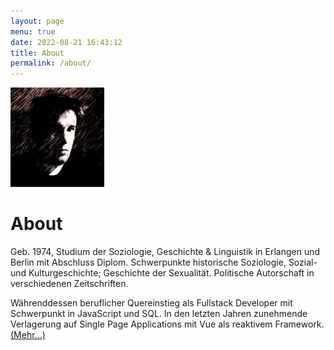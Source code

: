 ```yaml
---
layout: page
menu: true
date: 2022-08-21 16:43:12
title: About
permalink: /about/
---
```

<img style="margin-left: 0" src="/assets/img/uploads/profile.webp" alt="Georg Klauda" width="150" height="159" class="post-cover">

# About

Geb. 1974, Studium der Soziologie, Geschichte & Linguistik in Erlangen und Berlin mit Abschluss Diplom. Schwerpunkte historische Soziologie, Sozial- und Kulturgeschichte; Geschichte der Sexualität. Politische Autorschaft in verschiedenen Zeitschriften.

Währenddessen beruflicher Quereinstieg als Fullstack Developer mit Schwerpunkt in JavaScript und SQL. In den letzten Jahren zunehmende Verlagerung auf Single Page Applications mit Vue als reaktivem Framework. <a href="/web-projects" arial-label="Mehr lesen über meine Webprojekte">(Mehr...)</a>